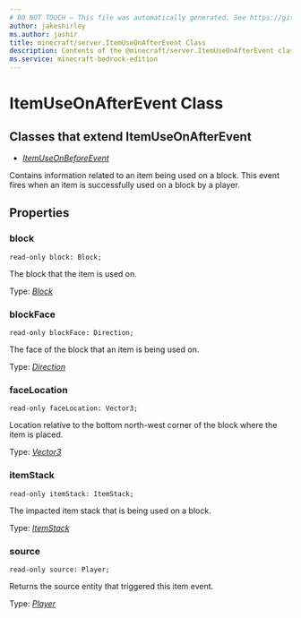 ```yaml
---
# DO NOT TOUCH — This file was automatically generated. See https://github.com/mojang/minecraftapidocsgenerator to modify descriptions, examples, etc.
author: jakeshirley
ms.author: jashir
title: minecraft/server.ItemUseOnAfterEvent Class
description: Contents of the @minecraft/server.ItemUseOnAfterEvent class.
ms.service: minecraft-bedrock-edition
---
```

# ItemUseOnAfterEvent Class

## Classes that extend ItemUseOnAfterEvent
- [*ItemUseOnBeforeEvent*](ItemUseOnBeforeEvent.md)

Contains information related to an item being used on a block. This event fires when an item is successfully used on a block by a player.

## Properties

### **block**
`read-only block: Block;`

The block that the item is used on.

Type: [*Block*](Block.md)

### **blockFace**
`read-only blockFace: Direction;`

The face of the block that an item is being used on.

Type: [*Direction*](Direction.md)

### **faceLocation**
`read-only faceLocation: Vector3;`

Location relative to the bottom north-west corner of the block where the item is placed.

Type: [*Vector3*](Vector3.md)

### **itemStack**
`read-only itemStack: ItemStack;`

The impacted item stack that is being used on a block.

Type: [*ItemStack*](ItemStack.md)

### **source**
`read-only source: Player;`

Returns the source entity that triggered this item event.

Type: [*Player*](Player.md)
